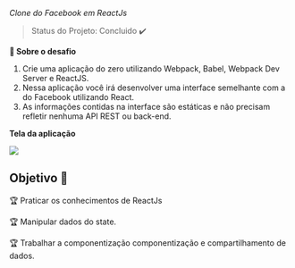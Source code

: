 *Clone do Facebook em ReactJs*

> Status do Projeto: Concluido :heavy_check_mark:

**🚀 Sobre o desafio**

1. Crie uma aplicação do zero utilizando Webpack, Babel, Webpack Dev Server e ReactJS.
2. Nessa aplicação você irá desenvolver uma interface semelhante com a do Facebook utilizando React.
3. As informações contidas na interface são estáticas e não precisam refletir nenhuma API REST ou back-end.

**Tela da aplicação**

<img src="../src/assets/image/newfacebook.png"/>


## Objetivo :checkered_flag:

:trophy: Praticar os conhecimentos de ReactJs 

:trophy: Manipular dados do state. 

:trophy: Trabalhar a componentização componentização e compartilhamento de dados.
